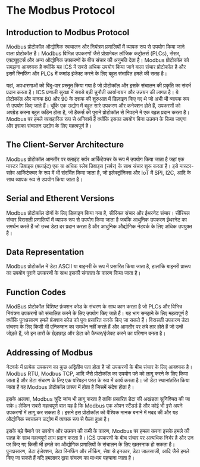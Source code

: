 # The Modbus Protocol

## Introduction to Modbus Protocol

Modbus प्रोटोकॉल औद्योगिक स्वचालन और नियंत्रण प्रणालियों में व्यापक रूप से उपयोग किया जाने वाला प्रोटोकॉल है। Modbus विभिन्न उपकरणों जैसे प्रोग्रामेबल लॉजिक कंट्रोलर्स (PLCs), सेंसर, एक्ट्यूएटर्स और अन्य औद्योगिक उपकरणों के बीच संचार की अनुमति देता है। Modbus प्रोटोकॉल को समझना आवश्यक है क्योंकि यह ICS में सबसे अधिक उपयोग किया जाने वाला संचार प्रोटोकॉल है और इसमें स्निफिंग और PLCs में कमांड इंजेक्ट करने के लिए बहुत संभावित हमले की सतह है।

यहां, अवधारणाओं को बिंदु-वार प्रस्तुत किया गया है जो प्रोटोकॉल और इसके संचालन की प्रकृति का संदर्भ प्रदान करता है। ICS प्रणाली सुरक्षा में सबसे बड़ी चुनौती कार्यान्वयन और उन्नयन की लागत है। ये प्रोटोकॉल और मानक 80 और 90 के दशक की शुरुआत में डिज़ाइन किए गए थे जो अभी भी व्यापक रूप से उपयोग किए जाते हैं। चूंकि एक उद्योग में बहुत सारे उपकरण और कनेक्शन होते हैं, उपकरणों को अपग्रेड करना बहुत कठिन होता है, जो हैकर्स को पुराने प्रोटोकॉल से निपटने में एक बढ़त प्रदान करता है। Modbus पर हमले व्यावहारिक रूप से अनिवार्य हैं क्योंकि इसका उपयोग बिना उन्नयन के किया जाएगा और इसका संचालन उद्योग के लिए महत्वपूर्ण है।

## The Client-Server Architecture

Modbus प्रोटोकॉल आमतौर पर क्लाइंट सर्वर आर्किटेक्चर के रूप में उपयोग किया जाता है जहां एक मास्टर डिवाइस (क्लाइंट) एक या अधिक स्लेव डिवाइस (सर्वर) के साथ संचार शुरू करता है। इसे मास्टर-स्लेव आर्किटेक्चर के रूप में भी संदर्भित किया जाता है, जो इलेक्ट्रॉनिक्स और IoT में SPI, I2C, आदि के साथ व्यापक रूप से उपयोग किया जाता है।

## Serial and Etherent Versions

Modbus प्रोटोकॉल दोनों के लिए डिज़ाइन किया गया है, सीरियल संचार और ईथरनेट संचार। सीरियल संचार विरासती प्रणालियों में व्यापक रूप से उपयोग किया जाता है जबकि आधुनिक उपकरण ईथरनेट का समर्थन करते हैं जो उच्च डेटा दर प्रदान करता है और आधुनिक औद्योगिक नेटवर्क के लिए अधिक उपयुक्त है।

## Data Representation

Modbus प्रोटोकॉल में डेटा ASCII या बाइनरी के रूप में प्रसारित किया जाता है, हालांकि बाइनरी प्रारूप का उपयोग पुराने उपकरणों के साथ इसकी संगतता के कारण किया जाता है।

## Function Codes

ModBus प्रोटोकॉल विशिष्ट फ़ंक्शन कोड के संचरण के साथ काम करता है जो PLCs और विभिन्न नियंत्रण उपकरणों को संचालित करने के लिए उपयोग किए जाते हैं। यह भाग समझने के लिए महत्वपूर्ण है क्योंकि पुनःप्रसारण हमले फ़ंक्शन कोड को पुनः प्रसारित करके किए जा सकते हैं। विरासती उपकरण डेटा संचरण के लिए किसी भी एन्क्रिप्शन का समर्थन नहीं करते हैं और आमतौर पर लंबे तार होते हैं जो उन्हें जोड़ते हैं, जो इन तारों के छेड़छाड़ और डेटा को कैप्चर/इंजेक्ट करने का परिणाम बनता है।

## Addressing of Modbus

नेटवर्क में प्रत्येक उपकरण का कुछ अद्वितीय पता होता है जो उपकरणों के बीच संचार के लिए आवश्यक है। Modbus RTU, Modbus TCP, आदि जैसे प्रोटोकॉल का उपयोग पते को लागू करने के लिए किया जाता है और डेटा संचरण के लिए एक परिवहन परत के रूप में कार्य करता है। जो डेटा स्थानांतरित किया जाता है वह Modbus प्रोटोकॉल प्रारूप में होता है जिसमें संदेश होता है।

इसके अलावा, Modbus त्रुटि जांच भी लागू करता है ताकि प्रसारित डेटा की अखंडता सुनिश्चित की जा सके। लेकिन सबसे महत्वपूर्ण बात यह है कि Modbus एक ओपन स्टैंडर्ड है और कोई भी इसे अपने उपकरणों में लागू कर सकता है। इसने इस प्रोटोकॉल को वैश्विक मानक बनाने में मदद की और यह औद्योगिक स्वचालन उद्योग में व्यापक रूप से फैला हुआ है।

इसके बड़े पैमाने पर उपयोग और उन्नयन की कमी के कारण, Modbus पर हमला करना इसके हमले की सतह के साथ महत्वपूर्ण लाभ प्रदान करता है। ICS उपकरणों के बीच संचार पर अत्यधिक निर्भर है और उन पर किए गए किसी भी हमले का औद्योगिक प्रणालियों के संचालन के लिए खतरनाक हो सकता है। पुनःप्रसारण, डेटा इंजेक्शन, डेटा स्निफिंग और लीकिंग, सेवा से इनकार, डेटा जालसाजी, आदि जैसे हमले किए जा सकते हैं यदि हमलावर द्वारा संचरण का माध्यम पहचाना जाता है।
